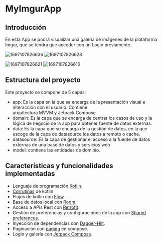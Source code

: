 # MyImgurApp

## Introducción

En esta App se podrá visualizar una galería de imágenes de la plataforma Imgur, que se tendra que acceder con un Login previamente.

![1697107826636](https://github.com/MartaYG/MyImgurApp/assets/34567942/c497b4f6-9e07-4a48-9cbd-9eca19fcb060) ![1697107826628](https://github.com/MartaYG/MyImgurApp/assets/34567942/4d3b0824-62a5-4cb7-92bc-d9cf1b0e949c)

![1697107826621](https://github.com/MartaYG/MyImgurApp/assets/34567942/08d5ed54-f37f-484d-9ff6-c850edd7b314) ![1697107826616](https://github.com/MartaYG/MyImgurApp/assets/34567942/e015bf67-c54d-49fa-9a2f-c413bbf19ead)

## Estructura del proyecto

Este proyecto se compone de 5 capas:

- app: Es la capa en la que se encarga de la presentación visual e interacción con el usuario. Contiene         
       arquitectura MVVM y Jetpack Compose 
- domain: Es la capa que se encarga de centrar los casos de uso y la lógica de negocio de la app para obtener 
          fuente de datos externas.
- data: Es la capa que se encarga de la gestión de datos, en la que escoge de la capa de datasource los datos a remoto o cache. 
- datasource: Es la capa de gestionar el acceso a la fuente de datos externas de una base de datos y servicios web
- model: contiene las entidades de dominio.

## Características y funcionalidades implementadas

- Lenguaje de programación [Kotlin](https://kotlinlang.org).
- [Corrutinas](https://developer.android.com/kotlin/coroutines?hl=es-419) de kotlin.
- Flujos de kotlin con [Flow](https://developer.android.com/kotlin/flow?hl=es-419).
- Base de datos local con [Room](https://developer.android.com/training/data-storage/room?hl=es-419).
- Acceso a APIs Rest con [Retrofit](https://square.github.io/retrofit/).
- Gestión de preferencias y configuraciones de la app con [Shared preferences](https://developer.android.com/training/data-storage/shared-preferences?hl=es-419).
- Inyección de dependencias con [Dagger-Hilt](https://developer.android.com/training/dependency-injection/hilt-android?hl=es-419).
- Paginación con [paging](https://developer.android.com/topic/libraries/architecture/paging/v3-overview?hl=es-419) en compose.
- Login y galería con [Jetpack Compose](https://developer.android.com/jetpack/compose?hl=es-419).
